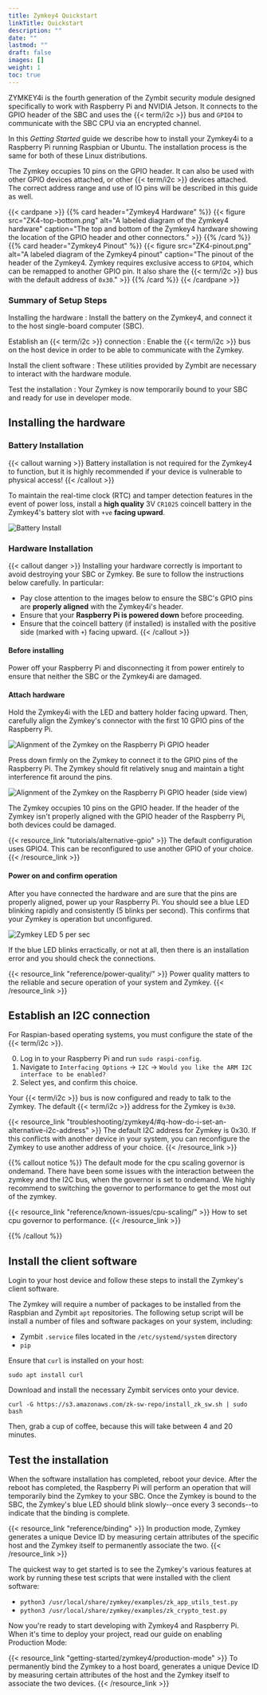```yaml
---
title: Zymkey4 Quickstart
linkTitle: Quickstart
description: ""
date: ""
lastmod: ""
draft: false
images: []
weight: 1
toc: true
---
```


ZYMKEY4i is the fourth generation of the Zymbit security module designed specifically to work with Raspberry Pi and NVIDIA Jetson. It connects to the GPIO header of the SBC and uses the {{< term/i2c >}} bus and `GPIO4` to communicate with the SBC CPU via an encrypted channel.

In this *Getting Started* guide we describe how to install your Zymkey4i to a Raspberry Pi running Raspbian or Ubuntu. The installation process is the same for both of these Linux distributions.

<!-- TODO: Update link -->
<!-- **[Learn about Linux OS support for Zymkey.](https://community.zymbit.com/c/operating-system/23)** -->

The Zymkey occupies 10 pins on the GPIO header. It can also be used with other GPIO devices attached, or other {{< term/i2c >}} devices attached. The correct address range and use of IO pins will be described in this guide as well.


<!-- TODO: Make a shortcode that can style things like this more consistent between cards. -->
{{< cardpane >}}
{{% card header="Zymkey4 Hardware" %}}
{{< figure
    src="ZK4-top-bottom.png"
    alt="A labeled diagram of the Zymkey4 hardware"
    caption="The top and bottom of the Zymkey4 hardware showing the location of the GPIO header and other connectors."
    >}}
{{% /card %}}
{{% card header="Zymkey4 Pinout" %}}
{{< figure
    src="ZK4-pinout.png"
    alt="A labeled diagram of the Zymkey4 pinout"
    caption="The pinout of the header of the Zymkey4. Zymkey requires exclusive access to `GPIO4`, which can be remapped to another GPIO pin. It also share the {{< term/i2c >}} bus with the default address of `0x30`."
    >}}
{{% /card %}}
{{< /cardpane >}}

### Summary of Setup Steps

<!-- TODO: Add better styling for definition lists in this theme. -->
Installing the hardware
:   Install the battery on the Zymkey4, and connect it to the host single-board computer (SBC).

Establish an {{< term/i2c >}} connection
:   Enable the {{< term/i2c >}} bus on the host device in order to be able to communicate with the Zymkey.

Install the client software
:   These utilities provided by Zymbit are necessary to interact with the hardware module.

Test the installation
:   Your Zymkey is now temporarily bound to your SBC and ready for use in developer mode.

## Installing the hardware

### Battery Installation

{{< callout warning >}}
Battery installation is not required for the Zymkey4 to function, but it is highly recommended if your device is vulnerable to physical access!
{{< /callout >}}

To maintain the real-time clock (RTC) and tamper detection features in the event of power loss, install a **high quality** 3V `CR1025` coincell battery in the Zymkey4's battery slot with `+ve` **facing upward**.

![Battery Install](ZK4-battery-install.png)

<!-- Link to resource about battery installation and purpose -->

### Hardware Installation

{{< callout danger >}}
Installing your hardware correctly is important to avoid destroying your SBC or Zymkey. Be sure to follow the instructions below carefully. In particular:

* Pay close attention to the images below to ensure the SBC's GPIO pins are **properly aligned** with the Zymkey4i's header.
* Ensure that your **Raspberry Pi is powered down** before proceeding.
* Ensure that the coincell battery (if installed) is installed with the positive side (marked with `+`) facing upward.
{{< /callout >}}

#### Before installing

Power off your Raspberry Pi and disconnecting it from power entirely to ensure that neither the SBC or the Zymkey4i are damaged.

#### Attach hardware

Hold the Zymkey4i with the LED and battery holder facing upward. Then, carefully align the Zymkey's connector with the first 10 GPIO pins of the Raspberry Pi.

![Alignment of the Zymkey on the Raspberry Pi GPIO header](ZK4-hw-install-1.png)

Press down firmly on the Zymkey to connect it to the GPIO pins of the Raspberry Pi. The Zymkey should fit relatively snug and maintain a tight interference fit around the pins.

![Alignment of the Zymkey on the Raspberry Pi GPIO header (side view)](ZK4-hw-install-2.png)

The Zymkey occupies 10 pins on the GPIO header. If the header of the Zymkey isn't properly aligned with the GPIO header of the Raspberry Pi, both devices could be damaged.

{{< resource_link "tutorials/alternative-gpio" >}}
The default configuration uses GPIO4. This can be reconfigured to use another GPIO of your choice.
{{< /resource_link >}}

#### Power on and confirm operation

After you have connected the hardware and are sure that the pins are properly aligned, power up your Raspberry Pi. You should see a blue LED blinking rapidly and consistently (5 blinks per second). This confirms that your Zymkey is operation but unconfigured.

![Zymkey LED 5 per sec](ZK-LED-power.gif)

If the blue LED blinks erractically, or not at all, then there is an installation error and you should check the connections.

{{< resource_link "reference/power-quality/" >}}
Power quality matters to the reliable and secure operation of your system and Zymkey.
{{< /resource_link >}}

## Establish an I2C connection

For Raspian-based operating systems, you must configure the state of the {{< term/i2c >}}.

0. Log in to your Raspberry Pi and run `sudo raspi-config`.
0. Navigate to `Interfacing Options` -> `I2C` -> `Would you like the ARM I2C interface to be enabled?`
0. Select yes, and confirm this choice.

Your {{< term/i2c >}} bus is now configured and ready to talk to the Zymkey. The default {{< term/i2c >}} address for the Zymkey is `0x30`.

{{< resource_link "troubleshooting/zymkey4/#q-how-do-i-set-an-alternative-i2c-address" >}}
The default I2C address for Zymkey is 0x30. If this conflicts with another device in your system, you can reconfigure the Zymkey to use another address of your choice.
{{< /resource_link >}}

{{% callout notice %}}
The default mode for the cpu scaling governor is ondemand. There have been some issues with the interaction between the zymkey and the I2C bus, when the governor is set to ondemand. We highly recommend to switching the governor to performance to get the most out of the zymkey.

{{< resource_link "reference/known-issues/cpu-scaling/" >}}
How to set cpu governor to performance.
{{< /resource_link >}}

{{% /callout %}}

## Install the client software

Login to your host device and follow these steps to install the Zymkey's client software.

The Zymkey will require a number of packages to be installed from the Raspbian and Zymbit `apt` repositories. The following setup script will be install a number of files and software packages on your system, including:

* Zymbit `.service` files located in the `/etc/systemd/system` directory
* `pip`

Ensure that `curl` is installed on your host:

`sudo apt install curl`

Download and install the necessary Zymbit services onto your device.

`curl -G https://s3.amazonaws.com/zk-sw-repo/install_zk_sw.sh | sudo bash`

Then, grab a cup of coffee, because this will take between 4 and 20 minutes.

## Test the installation

When the software installation has completed, reboot your device. After the reboot has completed, the Raspberry Pi will perform an operation that will temporarily bind the Zymkey to your SBC. Once the Zymkey is bound to the SBC, the Zymkey's blue LED should blink slowly--once every 3 seconds--to indicate that the binding is complete.

{{< resource_link "reference/binding" >}}
In production mode, Zymkey generates a unique Device ID by measuring certain attributes of the specific host and the Zymkey itself to permanently associate the two.
{{< /resource_link >}}

The quickest way to get started is to see the Zymkey's various features at work by running these test scripts that were installed with the client software:

* `python3 /usr/local/share/zymkey/examples/zk_app_utils_test.py`
* `python3 /usr/local/share/zymkey/examples/zk_crypto_test.py`

Now you're ready to start developing with Zymkey4 and Raspberry Pi. When it's time to deploy your project, read our guide on enabling Production Mode:

{{< resource_link "getting-started/zymkey4/production-mode" >}}
To permanently bind the Zymkey to a host board, generates a unique Device ID by measuring certain attributes of the host and the Zymkey itself to associate the two devices.
{{< /resource_link >}}
